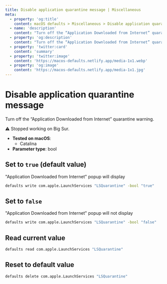 ```yaml
---
title: Disable application quarantine message | Miscellaneous
meta:
  - property: 'og:title'
    content: macOS defaults > Miscellaneous > Disable application quarantine message
  - name: 'description'
    content: "Turn off the “Application Downloaded from Internet” quarantine warning.\n\n⚠️ Stopped working on Big Sur.\n"
  - property: 'og:description'
    content: "Turn off the “Application Downloaded from Internet” quarantine warning.\n\n⚠️ Stopped working on Big Sur.\n"
  - property: 'twitter:card'
    content: 'summary'
  - property: 'twitter:image'
    content: 'https://macos-defaults.netlify.app/media-1x1.webp'
  - property: 'og:image'
    content: 'https://macos-defaults.netlify.app/media-1x1.jpg'
---
```


# Disable application quarantine message

Turn off the “Application Downloaded from Internet” quarantine warning.

⚠️ Stopped working on Big Sur.

<!-- break lists -->

- **Tested on macOS**:
  - Catalina
- **Parameter type**: bool

## Set to `true` (default value)

"Application Downloaded from Internet" popup will display

```bash
defaults write com.apple.LaunchServices "LSQuarantine" -bool "true"
```

## Set to `false`

"Application Downloaded from Internet" popup will not display

```bash
defaults write com.apple.LaunchServices "LSQuarantine" -bool "false"
```

## Read current value

```bash
defaults read com.apple.LaunchServices "LSQuarantine"
```

## Reset to default value

```bash
defaults delete com.apple.LaunchServices "LSQuarantine"
```
